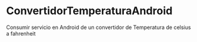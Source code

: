 # ConvertidorTemperaturaAndroid
Consumir servicio en Android de un convertidor de Temperatura de celsius a fahrenheit
